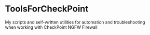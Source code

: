 # ToolsForCheckPoint
My scripts and self-written utilities for automation and troubleshooting when working with CheckPoint NGFW Firewall
